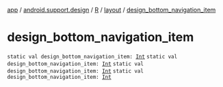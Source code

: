 [app](../../../index.md) / [android.support.design](../../index.md) / [R](../index.md) / [layout](index.md) / [design_bottom_navigation_item](.)

# design_bottom_navigation_item

`static val design_bottom_navigation_item: `[`Int`](https://kotlinlang.org/api/latest/jvm/stdlib/kotlin/-int/index.html)
`static val design_bottom_navigation_item: `[`Int`](https://kotlinlang.org/api/latest/jvm/stdlib/kotlin/-int/index.html)
`static val design_bottom_navigation_item: `[`Int`](https://kotlinlang.org/api/latest/jvm/stdlib/kotlin/-int/index.html)
`static val design_bottom_navigation_item: `[`Int`](https://kotlinlang.org/api/latest/jvm/stdlib/kotlin/-int/index.html)